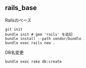 rails_base
----

Railsのベース

```
git init
bundle init # gem 'rails' を追記
bundle install --path vendor/bundle
bundle exec rails new .
```

DB名変更

```
bundle exec rake db:create
```
